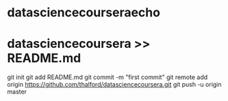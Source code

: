 # datasciencecourseraecho 
# datasciencecoursera >> README.md
git init
git add README.md
git commit -m "first commit"
git remote add origin https://github.com/thalford/datasciencecoursera.git
git push -u origin master
